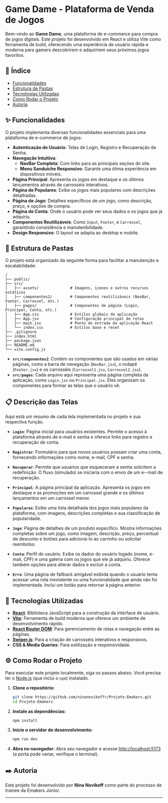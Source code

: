 # Game Dame - Plataforma de Venda de Jogos

Bem-vindo ao **Game Dame**, uma plataforma de e-commerce para compra de jogos digitais. Este projeto foi desenvolvido em React e utiliza Vite como ferramenta de build, oferecendo uma experiência de usuário rápida e moderna para gamers descobrirem e adquirirem seus próximos jogos favoritos.

## 📜 Índice

- [Funcionalidades](#-funcionalidades)
- [Estrutura de Pastas](#-estrutura-de-pastas)
- [Tecnologias Utilizadas](#-tecnologias-utilizadas)
- [Como Rodar o Projeto](#-como-rodar-o-projeto)
- [Autoria](#-autoria)

## ✨ Funcionalidades

O projeto implementa diversas funcionalidades essenciais para uma plataforma de e-commerce de jogos:

- **Autenticação de Usuário**: Telas de Login, Registro e Recuperação de Senha.
- **Navegação Intuitiva**:
    - **NavBar Completa**: Com links para as principais seções do site.
    - **Menu Sanduíche Responsivo**: Garante uma ótima experiência em dispositivos móveis.
- **Página Principal**: Apresenta os jogos em destaque e os últimos lançamentos através de carrosséis interativos.
- **Página de Populares**: Exibe os jogos mais populares com descrições detalhadas.
- **Página de Jogo**: Detalhes específicos de um jogo, como descrição, preço, e opções de compra.
- **Página de Conta**: Onde o usuário pode ver seus dados e os jogos que já adquiriu.
- **Componentes Reutilizáveis**: Como `Input`, `Footer`, e `Carrossel`, garantindo consistência e manutenibilidade.
- **Design Responsivo**: O layout se adapta ao desktop e mobile.

## 📁 Estrutura de Pastas

O projeto está organizado da seguinte forma para facilitar a manutenção e escalabilidade:

```
/
├── public/
├── src/
│   ├── assets/              # Imagens, ícones e outros recursos estáticos
│   ├── componentes2/        # Componentes reutilizáveis (NavBar, Footer, Carrossel, etc.)
│   ├── pages/               # Componentes de página (Login, Principal, Conta, etc.)
│   ├── App.css              # Estilos globais da aplicação
│   ├── App.jsx              # Configuração principal de rotas
│   ├── main.jsx             # Ponto de entrada da aplicação React
│   └── index.css            # Estilos base e reset
├── .gitignore
├── index.html
├── package.json
├── README.md
└── vite.config.js
```

- **`src/componentes2`**: Contém os componentes que são usados em várias páginas, como a barra de navegação (`NavBar.jsx`), o rodapé (`Footer.jsx`) e os carrosséis (`Carrossel1.jsx`, `Carrossel2.jsx`).
- **`src/pages`**: Cada arquivo aqui representa uma página completa da aplicação, como `Login.jsx` ou `Principal.jsx`. Eles organizam os componentes para formar as telas que o usuário vê.

## 📋 Descrição das Telas

Aqui está um resumo de cada tela implementada no projeto e sua respectiva função.

*   **`Login`**: Página inicial para usuários existentes. Permite o acesso à plataforma através de e-mail e senha e oferece links para registro e recuperação de conta.

*   **`Registrar`**: Formulário para que novos usuários possam criar uma conta, fornecendo informações como nome, e-mail, CPF e senha.

*   **`Recuperar`**: Permite que usuários que esqueceram a senha solicitem a redefinição. O fluxo (simulado) se iniciaria com o envio de um e--mail de recuperação.

*   **`Principal`**: A página principal da aplicação. Apresenta os jogos em destaque e as promoções em um carrossel grande e os últimos lançamentos em um carrossel menor.

*   **`Populares`**: Exibe uma lista detalhada dos jogos mais populares da plataforma, com imagens, descrições completas e sua classificação de popularidade.

*   **`Jogo`**: Página de detalhes de um produto específico. Mostra informações completas sobre um jogo, como imagem, descrição, preço, percentual de desconto e botões para adicioná-lo ao carrinho ou solicitar reembolso.

*   **`Conta`**: Perfil do usuário. Exibe os dados do usuário logado (nome, e-mail, CPF) e uma galeria com os jogos que ele já adquiriu. Oferece também opções para alterar dados e excluir a conta.

*   **`Erro`**: Uma página de fallback amigável exibida quando o usuário tenta acessar uma rota inexistente ou uma funcionalidade que ainda não foi implementada. Inclui um botão para retornar à página anterior.

## 🚀 Tecnologias Utilizadas

- **[React](https://reactjs.org/ )**: Biblioteca JavaScript para a construção da interface de usuário.
- **[Vite](https://vitejs.dev/ )**: Ferramenta de build moderna que oferece um ambiente de desenvolvimento rápido.
- **[React Router DOM](https://reactrouter.com/ )**: Para gerenciamento de rotas e navegação entre as páginas.
- **[Swiper.js](https://swiperjs.com/ )**: Para a criação de carrosséis interativos e responsivos.
- **CSS & Media Queries**: Para estilização e responsividade.

## ⚙️ Como Rodar o Projeto

Para executar este projeto localmente, siga os passos abaixo. Você precisa ter o [Node.js](https://nodejs.org/ ) (que inclui o `npm`) instalado.

1.  **Clone o repositório:**
    ```bash
    git clone https://github.com/ninanovikoffr/Projeto-Emakers.git
    cd Projeto-Emakers
    ```

2.  **Instale as dependências:**
    ```bash
    npm install
    ```

3.  **Inicie o servidor de desenvolvimento:**
    ```bash
    npm run dev
    ```

4.  **Abra no navegador:**
    Abra seu navegador e acesse [http://localhost:5173](http://localhost:5173 ) (a porta pode variar, verifique o terminal).

## ✒️ Autoria

Este projeto foi desenvolvido por **Nina Novikoff** como parte do processo de trainee da Emakers Júnior.

---

